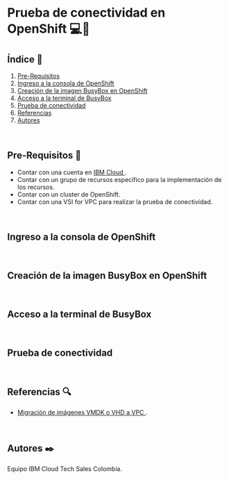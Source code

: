 # Prueba de conectividad en OpenShift :computer::satellite:

## Índice  📰
1. [Pre-Requisitos](#Pre-Requisitos-pencil)
2. [Ingreso a la consola de OpenShift](#Ingreso-a-la-consola-de-OpenShift)
3. [Creación de la imagen BusyBox en OpenShift](#Creación-de-la-imagen-BusyBox-en-OpenShift)
4. [Acceso a la terminal de BusyBox](#Acceso-a-la-terminal-de-BusyBox)
5. [Prueba de conectividad](#Prueba-de-conectividad)
6. [Referencias](#Referencias-mag)
7. [Autores](#Autores-black_nib)
<br />

## Pre-Requisitos :pencil:
* Contar con una cuenta en <a href="https://cloud.ibm.com/"> IBM Cloud </a>.
* Contar con un grupo de recursos específico para la implementación de los recursos.
* Contar con un cluster de OpenShift.
* Contar con una VSI for VPC para realizar la prueba de conectividad.
<br />

## Ingreso a la consola de OpenShift
<br />

## Creación de la imagen BusyBox en OpenShift
<br />

## Acceso a la terminal de BusyBox
<br />

## Prueba de conectividad
<br />

## Referencias :mag:
* <a href="https://cloud.ibm.com/docs/cloud-infrastructure?topic=cloud-infrastructure-migrating-images-vpc"> Migración de imágenes VMDK o VHD a VPC </a>.
<br />

## Autores :black_nib:
Equipo IBM Cloud Tech Sales Colombia.























